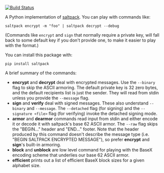 [![Build Status](https://travis-ci.org/keybase/saltpack-python.svg?branch=master)](https://travis-ci.org/keybase/saltpack-python)

A Python implementation of [saltpack](https://saltpack.org/). You can
play with commands like:

```
saltpack encrypt -m "foo" | saltpack decrypt --debug
```

(Commands like `encrypt` and `sign` that normally require a private key,
will fall back to some default key if you don't provide one, to make it
easier to play with the format.)

You can install this package with:

```
pip install saltpack
```

A brief summary of the commands:

- **encrypt** and **decrypt** deal with encrypted messages. Use the
  `--binary` flag to skip the ASCII armoring. The default private key is
  32 zero bytes, and the default recipients list is just the sender.
  They will read from stdin unless you provide the `--message` flag.
- **sign** and **verify** deal with signed messages. These also
  understand `--binary` and `--message`. The `--detached` flag (for
  signing) and the `--signature <file>` flag (for verifying) invoke the
  detached signing mode.
- **armor** and **dearmor** commands read input from stdin and either
  encode it or decode it with saltpack's base 62 ASCII armor. The
  `--raw` flag skips the "BEGIN..." header and "END..." footer. Note
  that the header produced by this command doesn't describe the message
  type (i.e. "BEGIN SALTPACK ENCRYPTED MESSAGE"), so prefer **encrypt**
  and **sign**'s built-in armoring.
- **block** and **unblock** are low level command for playing with the
  BaseX encoding scheme that underlies our base 62 ASCII armor.
- **efficient** prints out a list of efficient BaseX block sizes for a
  given alphabet size.
